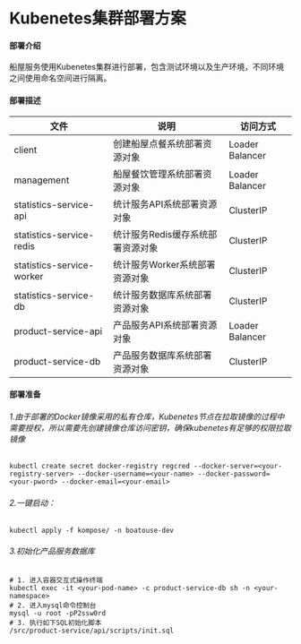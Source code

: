 
# Kubenetes集群部署方案

#### 部署介绍

船屋服务使用Kubenetes集群进行部署，包含测试环境以及生产环境，不同环境之间使用命名空间进行隔离。


#### 部署描述

| 文件  | 说明 | 访问方式 | 
| ------------ | ------------ | ------------ |
| client | 创建船屋点餐系统部署资源对象| Loader Balancer |
| management | 船屋餐饮管理系统部署资源对象  | Loader Balancer |
| statistics-service-api | 统计服务API系统部署资源对象   | ClusterIP |
| statistics-service-redis | 统计服务Redis缓存系统部署资源对象  |ClusterIP |
| statistics-service-worker | 统计服务Worker系统部署资源对象 |ClusterIP |
| statistics-service-db | 统计服务数据库系统部署资源对象 |ClusterIP |
| product-service-api | 产品服务API系统部署资源对象   |Loader Balancer |
| product-service-db | 产品服务数据库系统部署资源对象  |ClusterIP |

#### 部署准备

###### 1.由于部署的Docker镜像采用的私有仓库，Kubenetes节点在拉取镜像的过程中需要授权，所以需要先创建镜像仓库访问密钥，确保kubenetes有足够的权限拉取镜像

```shell
kubectl create secret docker-registry regcred --docker-server=<your-registry-server> --docker-username=<your-name> --docker-password=<your-pword> --docker-email=<your-email>
```


###### 2.一键启动：

`
kubectl apply -f kompose/ -n boatouse-dev
`


###### 3.初始化产品服务数据库

```shell
# 1. 进入容器交互式操作终端
kubectl exec -it <your-pod-name> -c product-service-db sh -n <your-namespace>
# 2. 进入mysql命令控制台
mysql -u root -pP2ssw0rd
# 3. 执行如下SQL初始化脚本
/src/product-service/api/scripts/init.sql
```


